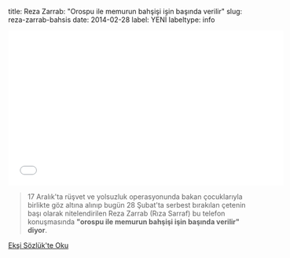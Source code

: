 title: Reza Zarrab: "Orospu ile memurun bahşişi işin başında verilir"
slug: reza-zarrab-bahsis
date: 2014-02-28
label: YENİ
labeltype: info

<iframe width="560" height="315" src="//www.youtube-nocookie.com/embed/OS7aANNeT38?rel=0" frameborder="0" allowfullscreen></iframe>

> 17 Aralık'ta rüşvet ve yolsuzluk operasyonunda bakan çocuklarıyla birlikte göz altına alınıp bugün 28 Şubat'ta serbest bırakılan çetenin başı olarak nitelendirilen Reza Zarrab (Rıza Sarraf) bu telefon konuşmasında **"orospu ile memurun bahşişi işin başında verilir" diyor**.

<a class='btn btn-lg btn-success' href='https://eksisozluk.com/28-subat-2014-reza-sarrafin-ses-kaydi--4261955'>
    Ekşi Sözlük'te Oku
</a>
